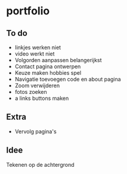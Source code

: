 # portfolio

## To do
* linkjes werken niet
* video werkt niet
* Volgorden aanpassen belangerijkst
* Contact pagina ontwerpen
* Keuze maken hobbies spel
* Navigatie toevoegen code en about pagina
* Zoom verwijderen
* fotos zoeken
* a links buttons maken


## Extra
* Vervolg pagina's

## Idee
Tekenen op de achtergrond
